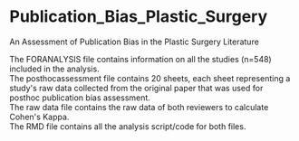 # Publication_Bias_Plastic_Surgery
An Assessment of Publication Bias in the Plastic Surgery Literature

The FORANALYSIS file contains information on all the studies (n=548) included in the analysis. <br /> 
The posthocassessment file contains 20 sheets, each sheet representing a study's raw data collected from the original paper that was used for posthoc publication bias assessment. <br /> 
The raw data file contains the raw data of both reviewers to calculate Cohen's Kappa. <br /> 
The RMD file contains all the analysis script/code for both files.
